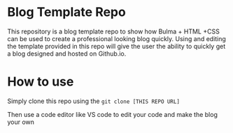 # Blog Template Repo
This repository is a blog template repo to show how Bulma + HTML +CSS can be used to create a professional looking blog quickly.
Using and editing the template provided in this repo will give the user the ability to quickly get a blog designed and hosted on Github.io.

# How to use

Simply clone this repo using the 
`git clone [THIS REPO URL]`

Then use a code editor like VS code to edit your code and make the blog your own

